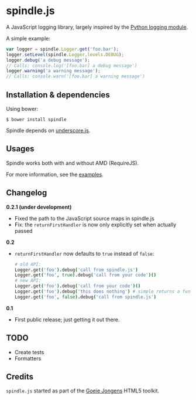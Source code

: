 spindle.js
==========

A JavaScript logging library, largely inspired by the [Python logging module](http://docs.python.org/2/library/logging.html).

A simple example:

```javascript
var logger = spindle.Logger.get('foo.bar');
logger.setLevel(spindle.Logger.levels.DEBUG);
logger.debug('a debug message');
// Calls: console.log('[foo.bar] a debug message')
logger.warning('a warning message');
// Calls: console.warn('[foo.bar] a warning message')
```


Installation & dependencies
---------------------------
Using bower:

    $ bower install spindle


Spindle depends on [underscore.js](http://underscorejs.org).

Usages
------
Spindle works both with and without AMD (RequireJS).

For more information, see the [examples](example).


Changelog
---------

**0.2.1 (under development)**

* Fixed the path to the JavaScript source maps in spindle.js
* Fix: the `returnFirstHandler` is now only explicitly set when actually passed

**0.2**

* `returnFirstHandler` now defaults to `true` instead of `false`:

    ```coffee
    # old API:
    Logger.get('foo').debug('call from spindle.js')
    Logger.get('foo', true).debug('call from your code')()
    # new API:
    Logger.get('foo').debug('call from your code')()
    Logger.get('foo').debug('this does nothing') # simple returns a function to be called
    Logger.get('foo', false).debug('call from spindle.js')
    ```


**0.1**

* First public release; just getting it out there.


TODO
----
* Create tests
* Formatters


Credits
-------

`spindle.js` started as part of the [Goeie Jongens](http://goeiejongens.nl/) HTML5 toolkit.
